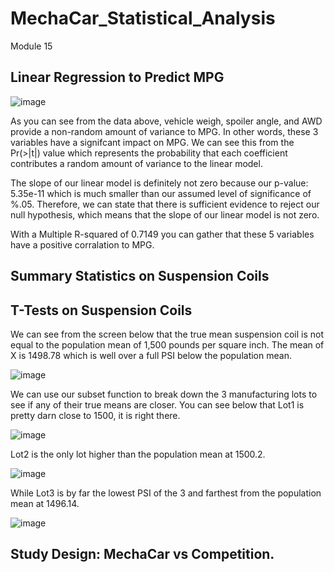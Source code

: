 # MechaCar_Statistical_Analysis
Module 15
## Linear Regression to Predict MPG

![image](https://user-images.githubusercontent.com/108240844/196210790-a2c2686f-9e7c-41be-94f7-45a99538c8dc.png)

As you can see from the data above, vehicle weigh, spoiler angle, and AWD provide a non-random amount of variance to MPG.  In other words, these 3 variables have a signifcant impact on MPG.  We can see this from the Pr(>|t|) value which represents the probability that each coefficient contributes a random amount of variance to the linear model. 

The slope of our linear model is definitely not zero because our p-value: 5.35e-11 which is much smaller than our assumed level of significance of %.05.  Therefore, we can state that there is sufficient evidence to reject our null hypothesis, which means that the slope of our linear model is not zero.

With a Multiple R-squared of 0.7149 you can gather that these 5 variables have a positive corralation to MPG.


## Summary Statistics on Suspension Coils

## T-Tests on Suspension Coils

We can see from the screen below that the true mean suspension coil is not equal to the population mean of 1,500 pounds per square inch.  The mean of X is 1498.78 which is well over a full PSI below the population mean.

![image](https://user-images.githubusercontent.com/108240844/196801603-155eba26-44da-45aa-afe9-b097af1787a7.png)

We can use our subset function to break down the 3 manufacturing lots to see if any of their true means are closer.  You can see below that Lot1 is pretty darn close to 1500, it is right there. 

![image](https://user-images.githubusercontent.com/108240844/196801381-ffcf3d31-c069-428a-ba25-b2f57d79ca6b.png)

Lot2 is the only lot higher than the population mean at 1500.2.

![image](https://user-images.githubusercontent.com/108240844/196801133-e96789c3-5d36-4645-96c0-0ae224476a02.png)

While Lot3 is by far the lowest PSI of the 3 and farthest from the population mean at 1496.14.

![image](https://user-images.githubusercontent.com/108240844/196800861-1eb853c6-435e-42bb-84db-8613b165a592.png)

## Study Design: MechaCar vs Competition.




